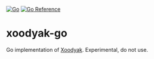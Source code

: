 [![Go](https://github.com/nixberg/xoodyak-go/actions/workflows/go.yml/badge.svg)](https://github.com/nixberg/xoodyak-go/actions/workflows/go.yml)
[![Go Reference](https://pkg.go.dev/badge/github.com/nixberg/xoodyak-go.svg)](https://pkg.go.dev/github.com/nixberg/xoodyak-go)

# xoodyak-go

Go implementation of [Xoodyak](https://csrc.nist.gov/CSRC/media/Projects/lightweight-cryptography/documents/round-2/spec-doc-rnd2/Xoodyak-spec-round2.pdf).
Experimental, do not use.
